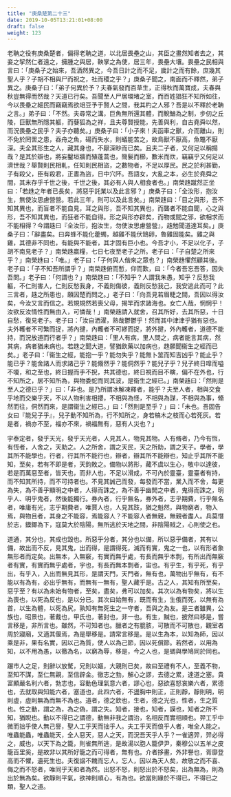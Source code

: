 ```yaml
---
title: "庚桑楚第二十三"
date: 2019-10-05T13:21:01+08:00
draft: false
weight: 123
---
```




老聃之役有庚桑楚者，偏得老聃之道，以北居畏壘之山，其臣之畫然知者去之，其妾之挈然仁者遠之，擁腫之與居，鞅掌之為使，居三年，畏壘大壤。畏壘之民相與言曰：「<span class="text-secondary">庚桑子之始來，吾洒然異之，今吾日計之而不足，歲計之而有餘，庶幾其聖人乎？子胡不相與尸而祝之，社而稷之乎？</span>」庚桑子聞之，南面而不釋然，弟子異之。庚桑子曰：「<span class="text-secondary">弟子何異於予？夫春氣發而百草生，正得秋而萬寶成，夫春與秋豈無得而然哉？天道已行矣。吾聞至人尸居環堵之室，而百姓猖狂不知所如往，今以畏壘之細民而竊竊焉欲俎豆予于賢人之間，我其杓之人邪？吾是以不釋於老聃之言。</span>」弟子曰：「<span class="text-secondary">不然。夫尋常之溝，巨魚無所還其體，而鯢鰌為之制，步仞之丘陵，巨獸無所隱其軀，而㜸狐為之祥，且夫尊賢授能，先善與利，自古堯舜以然，而況畏壘之民乎？夫子亦聽矣。</span>」庚桑子曰：「<span class="text-secondary">小子來！夫函車之獸，介而離山，則不免於罔罟之患，吞舟之魚，碭而失水，則蟻能苦之，故鳥獸不厭高，魚鼈不厭深。夫全其形生之人，藏其身也，不厭深眇而已矣。且夫二子者，又何足以稱揚哉？是其於辯也，將妄鑿垣牆而殖蓬蒿也，簡髮而櫛，數米而炊，竊竊乎又何足以濟世哉？舉賢則民相軋，任知則民相盜，之數物者，不足以厚民。民之於利甚勤，子有殺父，臣有殺君，正晝為盜，日中穴阫。吾語女，大亂之本，必生於堯舜之間，其末存乎千世之後，千世之後，其必有人與人相食者也。</span>」南榮趎蹴然正坐曰：「<span class="text-secondary">若趎之年者已長矣，將惡乎託業以及此言邪？</span>」庚桑子曰：「<span class="text-secondary">全汝形，抱汝生，無使汝思慮營營。若此三年，則可以及此言矣。</span>」南榮趎曰：「<span class="text-secondary">目之與形，吾不知其異也，而盲者不能自見，耳之與形，吾不知其異也，而聾者不能自聞，心之與形，吾不知其異也，而狂者不能自得。形之與形亦辟矣，而物或間之邪，欲相求而不能相得？今謂趎曰『全汝形，抱汝生，勿使汝思慮營營』，趎勉聞道達耳矣。</span>」庚桑子曰：「<span class="text-secondary">辭盡矣。曰奔蜂不能化藿蠋，越雞不能伏鵠卵，魯雞固能矣。雞之與雞，其德非不同也，有能與不能者，其才固有巨小也。今吾才小，不足以化子，子胡不南見老子？</span>」南榮趎贏糧，七日七夜至老子之所。老子曰：「<span class="text-secondary">子自楚之所來乎？</span>」南榮趎曰：「<span class="text-secondary">唯。</span>」老子曰：「<span class="text-secondary">子何與人偕來之眾也？</span>」南榮趎懼然顧其後。老子曰：「<span class="text-secondary">子不知吾所謂乎？</span>」南榮趎俯而慙，仰而歎，曰：「<span class="text-secondary">今者吾忘吾答，因失吾問。</span>」老子曰：「<span class="text-secondary">何謂也？</span>」南榮趎曰：「<span class="text-secondary">不知乎？人謂我朱愚，知乎？反愁我軀，不仁則害人，仁則反愁我身，不義則傷彼，義則反愁我己，我安逃此而可？此三言者，趎之所患也，願因楚而問之。</span>」老子曰：「<span class="text-secondary">向吾見若眉睫之間，吾因以得汝矣，今汝又言而信之。若規規然若喪父母，揭竿而求諸海也。女亡人哉，惘惘乎！汝欲反汝情性而無由入，可憐哉！</span>」南榮趎請入就舍，召其所好，去其所惡，十日自愁，復見老子。老子曰：「<span class="text-secondary">汝自洒濯，熟哉鬱鬱乎！然而其中津津乎猶有惡也。夫外韄者不可繁而捉，將內揵，內韄者不可繆而捉，將外揵，外內韄者，道德不能持，而況放道而行者乎？</span>」南榮趎曰：「<span class="text-secondary">里人有病，里人問之，病者能言其病，然其病，病者猶未病也。若趎之聞大道，譬猶飲藥以加病也，趎願聞衞生之經而已矣。</span>」老子曰：「<span class="text-secondary">衞生之經，能抱一乎？能勿失乎？能無卜筮而知吉凶乎？能止乎？能已乎？能舍諸人而求諸己乎？能翛然乎？能侗然乎？能兒子乎？兒子終日噑而嗌不嗄，和之至也，終日握而手不掜，共其德也，終日視而目不瞚，偏不在外也，行不知所之，居不知所為，與物委蛇而同其波，是衞生之經已。</span>」南榮趎曰：「<span class="text-secondary">然則是至人之德已乎？</span>」曰：「<span class="text-secondary">非也。是乃所謂冰解凍釋者，能乎？夫至人者，相與交食乎地而交樂乎天，不以人物利害相攖，不相與為怪，不相與為謀，不相與為事，翛然而往，侗然而來，是謂衞生之經已。</span>」曰：「<span class="text-secondary">然則是至乎？</span>」曰：「<span class="text-secondary">未也。吾固告女曰『能兒子乎』，兒子動不知所為，行不知所之，身若槁木之枝而心若死灰。若是者，禍亦不至，福亦不來，禍福無有，惡有人災也？</span>」



宇泰定者，發乎天光，發乎天光者，人見其人，物見其物。人有脩者，乃今有恆，有恆者，人舍之，天助之。人之所舍，謂之天民，天之所助，謂之天子。學者，學其所不能學也，行者，行其所不能行也，辯者，辯其所不能辯也，知止乎其所不能知，至矣，若有不即是者，天鈞敗之。備物以將形，藏不虞以生心，敬中以達彼，若是而萬惡至者，皆天也，而非人也，不足以滑成，不可內於靈臺，靈臺者有持，而不知其所持，而不可持者也。不見其誠己而發，每發而不當，業入而不舍，每更為失，為不善乎顯明之中者，人得而誅之，為不善乎幽閒之中者，鬼得而誅之，明乎人、明乎鬼者，然後能獨行。券內者，行乎無名，券外者，志乎期費，行乎無名者，唯庸有光，志乎期費者，唯賈人也，人見其跂，猶之魁然，與物窮者，物入焉，與物且者，其身之不能容，焉能容人？不能容人者無親，無親者盡人。兵莫憯於志，鏌鎁為下，寇莫大於陰陽，無所逃於天地之間，非陰陽賊之，心則使之也。



道通，其分也，其成也毀也。所惡乎分者，其分也以備，所以惡乎備者，其有以備，故出而不反，見其鬼，出而得，是謂得死，滅而有實，鬼之一也，以有形者象無形者而定矣。出無本，入無竅，有實而無乎處，有長而無乎本剽，有所出而無竅者有實，有實而無乎處者，宇也，有長而無本剽者，宙也。有乎生，有乎死，有乎出，有乎入，入出而無見其形，是謂天門，天門者，無有也，萬物出乎無有，有不能以有為有，必出乎無有，而無有一無有，聖人藏乎是。古之人，其知有所至矣，惡乎至？有以為未始有物者，至矣，盡矣，弗可以加矣。其次以為有物矣，將以生為喪也，以死為反也，是以分已。其次曰始無有，既而有生，生俄而死，以無有為首，以生為體，以死為尻，孰知有無死生之一守者，吾與之為友。是三者雖異，公族也，昭景也，著戴也，甲氏也，著封也，非一也。有生，黬也，披然曰移是，嘗言移是，非所言也。雖然，不可知者也。臘者之有膍胲，可散而不可散也，觀室者周於寢廟，又適其偃焉，為是舉移是。請常言移是。是以生為本，以知為師，因以乘是非，果有名實，因以己為質，使人以為己節，因以死償節。若然者，以用為知，以不用為愚，以徹為名，以窮為辱，移是，今之人也，是蜩與學鳩同於同也。



蹍市人之足，則辭以放驁，兄則以嫗，大親則已矣，故曰至禮有不人，至義不物，至知不謀，至仁無親，至信辟金。徹志之勃，解心之謬，去德之累，達道之塞。貴富顯嚴名利六者，勃志也，容動色理氣意六者，謬心也，惡欲喜怒哀樂六者，累德也，去就取與知能六者，塞道也，此四六者，不盪胸中則正，正則靜，靜則明，明則虛，虛則無為而無不為也。道者，德之欽也，生者，德之光也，性者，生之質也。性之動，謂之為，為之偽，謂之失。知者，接也，知者，謨也，知者之所不知，猶睨也。動以不得已之謂德，動無非我之謂治，名相反而實相順也。羿工乎中微而拙乎使人無己譽，聖人工乎天而拙乎人。夫工乎天而俍乎人者，唯全人能之。唯蟲能蟲，唯蟲能天，全人惡天，惡人之天，而況吾天乎人乎？一雀適羿，羿必得之，威也，以天下為之籠，則雀無所逃，是故湯以胞人籠伊尹，秦穆公以五羊之皮籠百里奚，是故非以其所好籠之而可得者，無有也。介者拸畫，外非譽也，胥靡登高而不懼，遺死生也。夫復謵不餽而忘人，忘人，因以為天人矣，故敬之而不喜、侮之而不怒者，唯同乎天和者為然。出怒不怒，則怒出於不怒矣，出為無為，則為出於無為矣。欲靜則平氣，欲神則順心，有為也。欲當則緣於不得已，不得已之類，聖人之道。